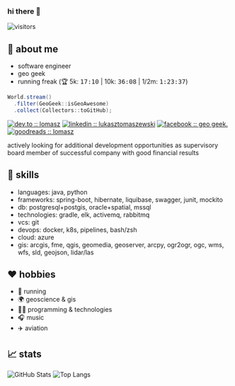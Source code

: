 ### hi there 👋

![visitors](https://visitor-badge.glitch.me/badge?page_id=lomasz.lomasz)

## :thinking: about me
* software engineer
* geo geek
* running freak (:trophy: 5k: <kbd>17:10</kbd> | 10k: <kbd>36:08</kbd> | 1/2m: <kbd>1:23:37</kbd>)

```java
World.stream()
  .filter(GeoGeek::isGeoAwesome)
  .collect(Collectors::toGitHub);
```

[![dev.to :: lomasz](https://img.shields.io/badge/dev.to-0A0A0A?style=flat-square&logo=dev.to&logoColor=white)](https://dev.to/lomasz)
[![linkedin :: lukasztomaszewski](https://img.shields.io/badge/LinkedIn-0077B5?style=flat-square&logo=linkedin&logoColor=white)](https://www.linkedin.com/in/lukasztomaszewski/)
[![facebook :: geo geek.](https://img.shields.io/badge/Facebook-1877F2?style=flat-square&logo=facebook&logoColor=white)](https://www.facebook.com/geogeeks)
[![goodreads :: lomasz](https://img.shields.io/badge/goodreads-372213?style=flat-square&logo=goodreads&logoColor=white)](https://www.goodreads.com/lomasz)


actively looking for additional development opportunities as supervisory board member of successful company with good financial results 

## :toolbox: skills
* languages: java, python
* frameworks: spring-boot, hibernate, liquibase, swagger, junit, mockito
* db: postgresql+postgis, oracle+spatial, mssql
* technologies: gradle, elk, activemq, rabbitmq
* vcs: git
* devops: docker, k8s, pipelines, bash/zsh 
* cloud: azure
* gis: arcgis, fme, qgis, geomedia, geoserver, arcpy, ogr2ogr, ogc, wms, wfs, sld, geojson, lidar/las

## :heart: hobbies
* :runner: running
* :earth_africa: geoscience & gis
* :man_technologist: programming & technologies
* :headphones: music
* :airplane: aviation

## :chart_with_upwards_trend: stats
![GitHub Stats](https://github-readme-stats.vercel.app/api?username=lomasz&show_icons=true&theme=dark)
![Top Langs](https://github-readme-stats.vercel.app/api/top-langs/?username=lomasz&layout=compact&theme=dark)
